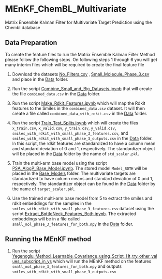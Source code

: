 # MEnKF_ChemBL_Multivariate
Matrix Ensemble Kalman Filter for Multivariate Target Prediction using the Chembl database

## Data Preparation

To create the feature files to run the Matrix Ensemble Kalman Filter Method please follow the following steps. On following steps 1 through 6 you will get many interim files which will be required to create the final feature file 

1. Download the datasets [No_Filters.csv]() , [Small_Molecule_Phase_3.csv](https://drive.google.com/file/d/1BcG5A3Af6GncJoDptH8cLe5AkXbrPqTm/view?usp=sharing) and place in the [Data](https://github.com/Ved-Piyush/MEnKF_ChemBL_Multivariate/tree/main/Data) folder.

2. Run the script [Combine_Small_and_Big_Datasets.ipynb](https://github.com/Ved-Piyush/MEnKF_ChemBL_Multivariate/blob/main/Data_Preparation/Combine_Small_and_Big_Datasets.ipynb) that will create the file `combined_data.csv` in the [Data](https://github.com/Ved-Piyush/MEnKF_ChemBL_Multivariate/tree/main/Data) folder.

3. Run the script [Make_Rdkit_Features.ipynb](https://github.com/Ved-Piyush/MEnKF_ChemBL_Multivariate/blob/main/Data_Preparation/Make_Rdkit_Features.ipynb) which will map the Rdkit features to the Smiles in the `combined_data.csv` dataset. It will then create a file called `combined_data_with_rdkit.csv` in the [Data](https://github.com/Ved-Piyush/MEnKF_ChemBL_Multivariate/tree/main/Data) folder.

4. Run the script [Train_Test_Splits.ipynb](https://github.com/Ved-Piyush/MEnKF_ChemBL_Multivariate/blob/main/Data_Preparation/Train_Test_Splits.ipynb) which will create the files `x_train.csv`, `x_valid.csv`, `y_train.csv`, `y_valid.csv`, `smiles_with_rdkit_with_small_phase_3_features.csv`, and `smiles_with_rdkit_with_small_phase_3_outputs.csv` in the [Data](https://github.com/Ved-Piyush/MEnKF_ChemBL_Multivariate/tree/main/Data) folder. In this script, the rdkit features are standardized to have a column mean and standard deviation of 0 and 1, respectively. The standardizer object will be placed in the [Data](https://github.com/Ved-Piyush/MEnKF_ChemBL_Multivariate/tree/main/Data) folder by the name of `std_scaler.pkl`. 

5. Train the multi-arm base model using the script [PSA_AlogP_Base_Model.ipynb](https://github.com/Ved-Piyush/MEnKF_ChemBL_Multivariate/blob/main/Base_Model_Training/PSA_AlogP_Base_Model.ipynb). The stored model `Model_BOTH` will be placed in the [Base_Models](https://github.com/Ved-Piyush/MEnKF_ChemBL_Multivariate/tree/main/Base_Models) folder. The multivariate targets are standardized to have column means and standard deviation of 0 and 1, respectively. The standardizer object can be found in the [Data](https://github.com/Ved-Piyush/MEnKF_ChemBL_Multivariate/tree/main/Data) folder by the name of `target_scaler.pkl`.

6. Use the trained multi-arm base model from 5 to extract the smiles and rdkit embeddings for the samples in the `smiles_with_rdkit_with_small_phase_3_features.csv` dataset using the script [Extract_BottleNeck_Features_Both.ipynb](https://github.com/Ved-Piyush/MEnKF_ChemBL_Multivariate/blob/main/EnKF_Yegenoglu/Extract_BottleNeck_Features_Both.ipynb). The extracted embeddings will be in a file called `small_mol_phase_3_features_for_both.npy` in the [Data](https://github.com/Ved-Piyush/MEnKF_ChemBL_Multivariate/tree/main/Data) folder.

## Running the MEnKF method

1. Run the script [Yegenoglu_Method_Learnable_Covariance_using_Script_Ht_try_other_values_subscript_in_ys](https://github.com/Ved-Piyush/MEnKF_ChemBL_Multivariate/blob/main/EnKF_Yegenoglu_Script_H_t/Yegenoglu_Method_Learnable_Covariance_using_Script_Ht_try_other_values_subscript_in_ys.ipynb) which will run the MEnKF method on the features `small_mol_phase_3_features_for_both.npy` and outputs `smiles_with_rdkit_with_small_phase_3_outputs.csv`


